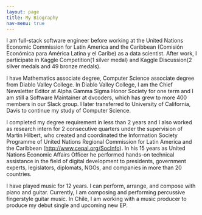 ```yaml
---
layout: page
title: My Biography
nav-menu: true
---
```

I am full-stack software engineer before working at the United Nations Economic Commission for Latin America and the Caribbean (Comisión Económica para América Latina y el Caribe) as a data scientist. After work, I participate in Kaggle Competition(1 silver medal) and Kaggle  Discussion(2 silver medals and 49 bronze medals).

I have Mathematics associate degree, Computer Science associate degree from Diablo Valley College. In Diablo Valley College, I am the Chief Newsletter Editor at Alpha Gamma Sigma Honor Society for one term and I am still a Software Maintainer at dvcoders, which has grew to more 400 members in our Slack group. I later transferred to University of California, Davis to continue my study of Computer Science. 

I completed my degree requirement in less than 2 years and I also worked as research intern for 2 consecutive quarters under the supervision of Martin Hilbert, who created and coordinated the Information Society Programme of United Nations Regional Commission for Latin America and the Caribbean (http://www.cepal.org/SocInfo). In his 15 years as United Nations Economic Affairs Officer he performed hands-on technical assistance in the field of digital development to presidents, government experts, legislators, diplomats, NGOs, and companies in more than 20 countries.

I have played music for 12 years. I can perform, arrange, and compose with piano and guitar. Currently, I am composing and performing percussive fingerstyle guitar music. In Chile, I am working with a music producer to produce my debut single and upcoming new EP.
